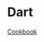 # Dart

[Cookbook](Dart%2042de2c70a05f44608ddc83478022ca93/Cookbook%20c9bd6174922c49ecae1a6930a9bac8e6.md)
